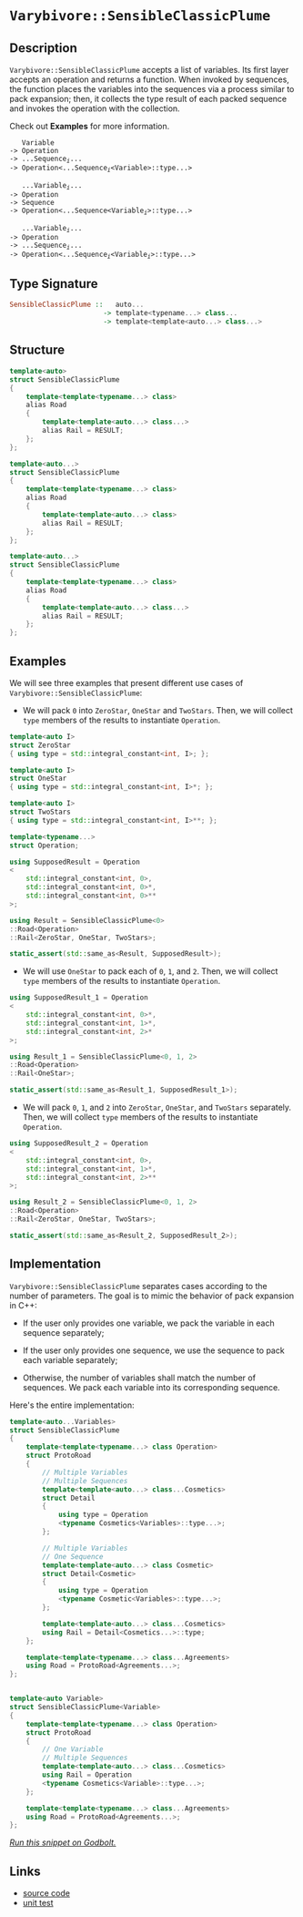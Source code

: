 <!-- Copyright 2024 Feng Mofan
SPDX-License-Identifier: Apache-2.0 -->

# `Varybivore::SensibleClassicPlume`

## Description

`Varybivore::SensibleClassicPlume` accepts a list of variables.
Its first layer accepts an operation and returns a function.
When invoked by sequences, the function places the variables into the sequences via a process similar to pack expansion;
then, it collects the type result of each packed sequence and invokes the operation with the collection.

Check out **Examples** for more information.

<pre><code>   Variable
-> Operation
-> ...Sequence<sub><i>i</i></sub>...
-> Operation&lt;...Sequence<sub><i>i</i></sub>&lt;Variable&gt;::type...&gt;</code></pre>
<pre><code>   ...Variable<sub><i>i</i></sub>...
-> Operation
-> Sequence
-> Operation&lt;...Sequence&lt;Variable<sub><i>i</i></sub>&gt;::type...&gt;</code></pre>
<pre><code>   ...Variable<sub><i>i</i></sub>...
-> Operation
-> ...Sequence<sub><i>i</i></sub>...
-> Operation<...Sequence<sub><i>i</i></sub>&lt;Variable<sub><i>i</i></sub>&gt;::type...&gt;</code></pre>

## Type Signature

```Haskell
SensibleClassicPlume ::   auto... 
                       -> template<typename...> class...
                       -> template<template<auto...> class...>
```

## Structure

```C++
template<auto>
struct SensibleClassicPlume
{
    template<template<typename...> class>
    alias Road
    {
        template<template<auto...> class...>
        alias Rail = RESULT;
    };
};
```

```C++
template<auto...>
struct SensibleClassicPlume
{
    template<template<typename...> class>
    alias Road
    {
        template<template<auto...> class>
        alias Rail = RESULT;
    };
};
```

```C++
template<auto...>
struct SensibleClassicPlume
{
    template<template<typename...> class>
    alias Road
    {
        template<template<auto...> class...>
        alias Rail = RESULT;
    };
};
```

## Examples

We will see three examples that present different use cases of `Varybivore::SensibleClassicPlume`:

- We will pack `0` into `ZeroStar`, `OneStar` and `TwoStars`.
Then, we will collect `type` members of the results to instantiate `Operation`.

```C++
template<auto I>
struct ZeroStar
{ using type = std::integral_constant<int, I>; };

template<auto I>
struct OneStar
{ using type = std::integral_constant<int, I>*; };

template<auto I>
struct TwoStars
{ using type = std::integral_constant<int, I>**; };

template<typename...>
struct Operation;

using SupposedResult = Operation
<
    std::integral_constant<int, 0>,
    std::integral_constant<int, 0>*,
    std::integral_constant<int, 0>**
>;

using Result = SensibleClassicPlume<0>
::Road<Operation>
::Rail<ZeroStar, OneStar, TwoStars>;

static_assert(std::same_as<Result, SupposedResult>);
```

- We will use `OneStar` to pack each of `0`, `1`, and `2`.
Then, we will collect `type` members of the results to instantiate `Operation`.

```C++
using SupposedResult_1 = Operation
<
    std::integral_constant<int, 0>*,
    std::integral_constant<int, 1>*,
    std::integral_constant<int, 2>*
>;

using Result_1 = SensibleClassicPlume<0, 1, 2>
::Road<Operation>
::Rail<OneStar>;

static_assert(std::same_as<Result_1, SupposedResult_1>);
```

- We will pack `0`, `1`, and `2` into `ZeroStar`, `OneStar`, and `TwoStars` separately.
Then, we will collect `type` members of the results to instantiate `Operation`.

```C++
using SupposedResult_2 = Operation
<
    std::integral_constant<int, 0>,
    std::integral_constant<int, 1>*,
    std::integral_constant<int, 2>**
>;

using Result_2 = SensibleClassicPlume<0, 1, 2>
::Road<Operation>
::Rail<ZeroStar, OneStar, TwoStars>;

static_assert(std::same_as<Result_2, SupposedResult_2>);
```

## Implementation

`Varybivore::SensibleClassicPlume` separates cases according to the number of parameters.
The goal is to mimic the behavior of pack expansion in C++:

- If the user only provides one variable, we pack the variable in each sequence separately;

- If the user only provides one sequence, we use the sequence to pack each variable separately;

- Otherwise, the number of variables shall match the number of sequences.
We pack each variable into its corresponding sequence.

Here's the entire implementation:

```C++
template<auto...Variables> 
struct SensibleClassicPlume
{
    template<template<typename...> class Operation>
    struct ProtoRoad
    {
        // Multiple Variables
        // Multiple Sequences
        template<template<auto...> class...Cosmetics>
        struct Detail
        {
            using type = Operation
            <typename Cosmetics<Variables>::type...>;
        };

        // Multiple Variables
        // One Sequence
        template<template<auto...> class Cosmetic>
        struct Detail<Cosmetic>
        {
            using type = Operation
            <typename Cosmetic<Variables>::type...>;
        };

        template<template<auto...> class...Cosmetics>
        using Rail = Detail<Cosmetics...>::type;
    };

    template<template<typename...> class...Agreements>
    using Road = ProtoRoad<Agreements...>;
};


template<auto Variable>
struct SensibleClassicPlume<Variable>
{
    template<template<typename...> class Operation>
    struct ProtoRoad
    {
        // One Variable
        // Multiple Sequences
        template<template<auto...> class...Cosmetics>
        using Rail = Operation
        <typename Cosmetics<Variable>::type...>;
    };

    template<template<typename...> class...Agreements>
    using Road = ProtoRoad<Agreements...>;
};
```

[*Run this snippet on Godbolt.*](https://godbolt.org/#z:OYLghAFBqd5QCxAYwPYBMCmBRdBLAF1QCcAaPECAMzwBtMA7AQwFtMQByARg9KtQYEAysib0QXACx8BBAKoBnTAAUAHpwAMvAFYTStJg1DIApACYAQuYukl9ZATwDKjdAGFUtAK4sGIAMzSrgAyeAyYAHI%2BAEaYxCAAHACspAAOqAqETgwe3r4B0umZjgKh4VEssfHJtpj2JQxCBEzEBLk%2BfoG19dlNLQRlkTFxiSkKza3t%2BV3j/YMVVaMAlLaoXsTI7BwEmCypBjsm/m5MXkQAdJcAai14TNH0CkfYANQmGgCC48ReDi9CjEyD0wbgMCkyyGUeUw7w%2BJgA7FZPi8US8dnsDjDjuj9kxDtiAJ6pRisTCXc7PF7IMEKF4AeWJxDx2WesNRL2%2BvwIL2UxFQRAASqgmOg2aiEUiPuz2QB6GUvACyXlojn2mBeN2Id2BT2R0pRcsVytV9H%2BmAAjl5GJtdVL9Wjdrj8W4cZijiczqhyZTqUxweSPAo2I5kE9/NgxfrOX8ACKYZp0SPSiVJ%2B0vLyZIxoonqo4x%2BmM5kCVP290EHPMNgvQPBvCh92a7WPZ4gEDl4ne8NHSVphEx7uwksG%2BVKlV4NUa273Zt6/WGunhM2W60w2fS114rEux1u46nC6XH006sZWumLtr9nR7lxhO0d01%2BN11mX8WIofSjNhYDZ4lvfz5gycRFgwH7smWFakieQZPuebiNtOmBhtgrbtmSh5dv4PalvC/ZYYOr4ohuzrEVu%2B5ehhry%2Bv6lyPiGyEfl%2BWYCkwdD/vmt6sfexx0XWCidihbY5gOa59iJcJrqRZY7puEHEpW6EUuGVI0uSHzAMQmC7IwBAMWuTE/kKIrsTyfKCsKorHOpmnaYI/GUeJYn4Z8BEfFJe6epOWqIS%2BXwED8fwAgwQL0KCfoQlCPhbghwK%2BSmkkySRiVbmhCkCSp4UFsBDS%2BVe/lcqZ/KoEZoqie%2BhEvPOi4xfQH6GqOJrqgCy4MDaH7uduGKyR5B5KVRqm0aesF6Xa%2BoGS8LFsXmWVMjlFVySSVa8fWxw1VigloQJ4ngbhjkJV1SUHSlkFsOl1H2ec1laWwdm5ai40lSZvJFSV7pXbZulbc5cK7d9sIygAVEDwMgzK/3AwAKtgQgQ8DYOfIDINI/DElwmY/hhNSXhYP%2BbhoK1mCpLpcWfB15EvAAkr514vAAWnEqB9MQg6IummY/mhJnjOgrZhDsGliAA%2BvjsyCO6fOkJTrJYW8v2SrCZOeVTF5%2BQF3ILpgTMsxYbPfr%2BuYARyBA8yAfOYALtDCwIosEOLgiS8r2AA92st4fLpPJe65OO7CNMQwA7ozEy2hKutZpz03c7zgjm0ylsi80YvHBLUvhkDLtOe7bme4S8mkltnw00Bs0sn9CPyhDSHchornjUIXipEUmDoAKSHGiZxcgYOxxJlHpsxxbVvBYntvJ/bLw1%2BGpC98b0f83HQ823bBCS5PTvT2ufdm4PCeGKPbgp2v6cuZhWcPW3KomUFIUgjSdaRWw7pr7Cravccnc5Srr9ce69N8kzksNYAJeAHIOLQGJlz8syZAgtwpxAIBAPuChSSwLDG4VuChjSS3ro3DIzcMHGmeEsPaHxDSV3GC8Lgtd2b/Abk3FuF8CCCy4B3Qsc04Q903rPfu88ha7yTgfceR8N6jSNibbeC9%2BH7xTlQtOIi8riIHpI62I9l6SzMM8Z2J8IyQPPpglUzCr6AjwMCMK4J77QifpLLg6jfKvwsu6D%2BpcIyfG/omd%2B4Qtan1crMEMqClCtEQdw5BbBUHugIQYmxtDcFKAYfophsjsDEMgWQquLwNEuU%2BHXOheC4nGkFmYVh2UWQnzcDPRRvD44qL3moiezx5Goi3kovh1SBEyM0Q0lETTKmL1UWPFe6TNFaI4Tos%2BNCIlMMKdNa%2BJjQp30hJY44GhrG2K/iAN%2BbgnHFjWZNbibg/5gLIPSTxExJagKZhArOvi6z%2BPgUEk2ITMBhOOBMgp2CcmxNeRo8MySLAcBWLQTgSReB%2BA4FoUgqBOBlMsNYDkawNi5nRjwUgBBND/JWAAaxAEkSQ5wNCSC4PCfwGgkgaDMAANnJWYBICR9CcEkLwFgEgNDLNBeCyFHBeAKBAMs1FYL/mkDgLAGAiAQBrAIKkM45BKBoD2HQOIERSScFUAkclABaclkgXjAGQMgShuKzC8GboQEgeAeY2P4IIEQYh2BSBkIIRQKh1D8tILoGx/smSpE4DwAFQKQVoohZwOkZxJXclQFQF4Kr1Wau1bq/V5xCkQA8HK%2BgxA3hIqWLwPlWgVgQCQLK1I8qyAUAgAWotIBgBSDMHwOgOxiDcogNEAN0QwgtAJN63gLbmDEAJHSaI2hMAOA7aQWVN0CALloO2l1WBoheGACcWgtBuXcF4FgFghhgDiGnXgTSDg8AADckIBswKoQdZwtjIrNoCl1tATFMh7R4LAAb/J4CZSu0gh7iDRDwXGddRhb1GDRSsKgBhgAKCuHgTA/sgKguRZa4QohxB2vg46tQAa3X6A3Sgaw1h9AmO5ZAFYqAibZGXWq7meZTAwssGYdln6tRYAIxAFYdhB0NBcAwdwngOh6BCGEIYlQRg2KKFkAQUw/DCYyKJhg8xhjxBsaxvdAgmZtG4/kBTdQ2O9AmAMfjCwhO2B0%2BJvQsxWiycE/Jlj8LNgSF9RwYFpA2W8A5ZG1VGqtU6r1VIBNLwIC4BNWm8w/guCZpRUBlYCBMAihGMx0gWLJD%2BHOAATn8PCSQ%2BKzCSHJSypI5Kkt0o4Ay0gTLgvnHJVwclCQksJAqzirgSQUvkscwGjlXKeVhf5bmkVeaxUhqlSWstqbFVsE4C0Fg%2B74RqqYBlLMXAkvnC4Hio1%2BAiAMb0PB61SHpAoaUGhl1uhq0eqYF6lddmHNOcDRwYNEqzgvHDS8MbE2pszZ/HNhbeLfPJsLam9N/gzChezQKnrg24jStLagFNIxHuTd9EYObXBlk0BVHEBtTaXVdrbcOjHPa%2B0DqHe%2B0dOkJ1TvBTOudC6l3DrXRurdpOd1acPcu8FJ6z07GHVegNt7oj3oJI%2BrY4KX1vuRZ%2B79Shf00%2B/EBvgoHwOQeg/JYdG3EO2u27IVDzrwUHcw4BqjVhLB4eiExojJHracHI8bSjOGaN0biAxo9hHuhaecBAVwxmbF8fKHJvQImGhu7SFJho5nFgaZ6MpozamJOO6U40HTQeDOmdU3kSPCe4%2BWdWOsGzIWCvnZa5wB7xBxuTem7D1783FsaF8/51bv2QtZvC6QSL0X4ixevUVkr838Xwga/CIlkhMuapsRd1rth2uA66/AHr4rQ1g5B8QYbWwxsxpYAofder91vcxOMZbAWzXrdkJtlX9r5C7Y1zoAIpAjsnZ9dn/1LqOXXdDXdiNi%2BtXL9Xy8df83N/ciTRD77cRft/AAcpdgc/8i0Z8wDU0QBV9G5BZP9BZv9YEC9NUa1kd61KA0dwVscp1kVsDcc2Nh1CdBBicA0yd50xBKd31qd/1%2BdV16c91Gdj1T1kBz12cY5r1wUucec%2Bdn0tQhdeARcf1dgJdANOtpcmAwMIMoMYNFd99lcJBVcHUT90Nz8DAdcrcbAucjcIUTdgpOAZQo5ddrBaNnN6MzV7dYtFN2MXdOM/cPcBNg9/dihsg/cfdshU8TNNNo8VM/crDtM5g9MvcFNw8k8TNY9AiLNbN08EUojr0c87888X8Xg3818N9NwKE/MVsSAa9gDOsIsossBm87M28QAzB5t/B/AkhSUCUWUKj4RKtmsEjOUR9eV694skhkskgEgKUktJAksiVUsuB/ACt/Bb92VOA688iCtDVGjxjmix8VhP1MhnBJAgA)

## Links

- [source code](../../../../conceptrodon/varybivore/sensible_classic_plume.hpp)
- [unit test](../../../../tests/unit/metafunctions/varybivore/sensible_classic_plume.test.hpp)
